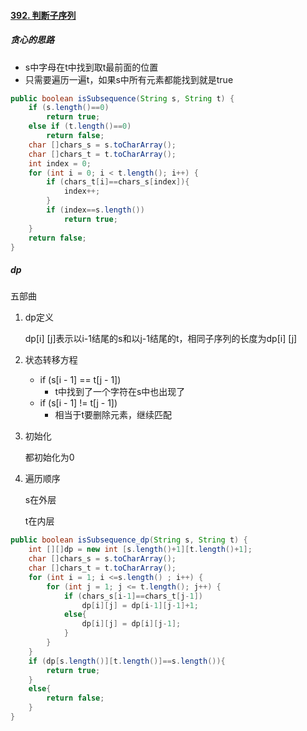 #### [392. 判断子序列](https://leetcode-cn.com/problems/is-subsequence/)

##### 贪心的思路

- s中字母在t中找到取t最前面的位置
- 只需要遍历一遍t，如果s中所有元素都能找到就是true

```java
public boolean isSubsequence(String s, String t) {
    if (s.length()==0)
        return true;
    else if (t.length()==0)
        return false;
    char []chars_s = s.toCharArray();
    char []chars_t = t.toCharArray();
    int index = 0;
    for (int i = 0; i < t.length(); i++) {
        if (chars_t[i]==chars_s[index]){
            index++;
        }
        if (index==s.length())
            return true;
    }
    return false;
}
```



##### dp

五部曲

1. dp定义

   dp[i] [j]表示以i-1结尾的s和以j-1结尾的t，相同子序列的长度为dp[i] [j]

2. 状态转移方程

   - if (s[i - 1] == t[j - 1])
     - t中找到了一个字符在s中也出现了
   - if (s[i - 1] != t[j - 1])
     - 相当于t要删除元素，继续匹配

3. 初始化

   都初始化为0

4. 遍历顺序

   s在外层

   t在内层

```java
public boolean isSubsequence_dp(String s, String t) {
    int [][]dp = new int [s.length()+1][t.length()+1];
    char []chars_s = s.toCharArray();
    char []chars_t = t.toCharArray();
    for (int i = 1; i <=s.length() ; i++) {
        for (int j = 1; j <= t.length(); j++) {
            if (chars_s[i-1]==chars_t[j-1])
                dp[i][j] = dp[i-1][j-1]+1;
            else{
                dp[i][j] = dp[i][j-1];
            }
        }
    }
    if (dp[s.length()][t.length()]==s.length()){
        return true;
    }
    else{
        return false;
    }
}
```

